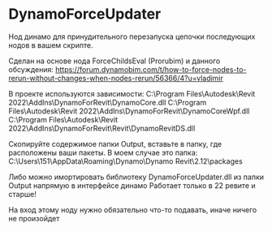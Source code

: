 # DynamoForceUpdater

Нод динамо для принудительного перезапуска цепочки последующих нодов в вашем скрипте.

Сделан на основе нода ForceChildsEval (Prorubim) и данного обсуждения: 
https://forum.dynamobim.com/t/how-to-force-nodes-to-rerun-without-changes-when-nodes-rerun/56366/4?u=vladimir

В проекте используются зависимости:
C:\Program Files\Autodesk\Revit 2022\AddIns\DynamoForRevit\DynamoCore.dll
C:\Program Files\Autodesk\Revit 2022\AddIns\DynamoForRevit\DynamoCoreWpf.dll
C:\Program Files\Autodesk\Revit 2022\AddIns\DynamoForRevit\Revit\DynamoRevitDS.dll


Скопируйте содержимое папки Output, вставьте в папку, где расположены ваши пакеты.
В моем случае это папка: C:\Users\151\AppData\Roaming\Dynamo\Dynamo Revit\2.12\packages

Либо можно имортировать библиотеку DynamoForceUpdater.dll из папки Output напрямую в интерфейсе динамо
Работает только в 22 ревите и старше!

На вход этому ноду нужно обязательно что-то подавать, иначе ничего не произойдет
